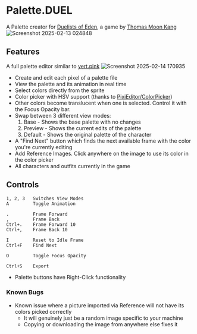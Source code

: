 # Palette.DUEL
A Palette creator for [Duelists of Eden](https://store.steampowered.com/app/1664200/Duelists_of_Eden/), a game by [Thomas Moon Kang](https://thomasmoonkang.com/)
![Screenshot 2025-02-13 024848](https://github.com/user-attachments/assets/3f21504f-ac39-4095-8f65-95788c9c02c6)

## Features
A full palette editor similar to [yert.pink](https://yert.pink/paletteeditor)
![Screenshot 2025-02-14 170935](https://github.com/user-attachments/assets/8e11610d-1ca9-43b9-8828-e01bc087a1bb)

- Create and edit each pixel of a palette file
- View the palette and its animation in real time
- Select colors directly from the sprite
- Color picker with HSV support (thanks to [PixiEditor/ColorPicker](https://github.com/PixiEditor/ColorPicker))
- Other colors become translucent when one is selected. Control it with the Focus Opacity bar.
- Swap between 3 different view modes:
  1. Base - Shows the base palette with no changes
  2. Preview - Shows the current edits of the palette
  3. Default - Shows the original palette of the character
- A "Find Next" button which finds the next available frame with the color you're currently editing
- Add Reference Images. Click anywhere on the image to use its color in the color picker
- All characters and outfits currently in the game

## Controls
```
1, 2, 3   Switches View Modes
A         Toggle Animation

.         Frame Forward
,         Frame Back
Ctrl+.    Frame Forward 10
Ctrl+,    Frame Back 10

I         Reset to Idle Frame
Ctrl+F    Find Next

O         Toggle Focus Opacity

Ctrl+S    Export
```
- Palette buttons have Right-Click functionality

### Known Bugs
- Known issue where a picture imported via Reference will not have its colors picked correctly
  - It will genuinely just be a random image specific to your machine
  - Copying or downloading the image from anywhere else fixes it
